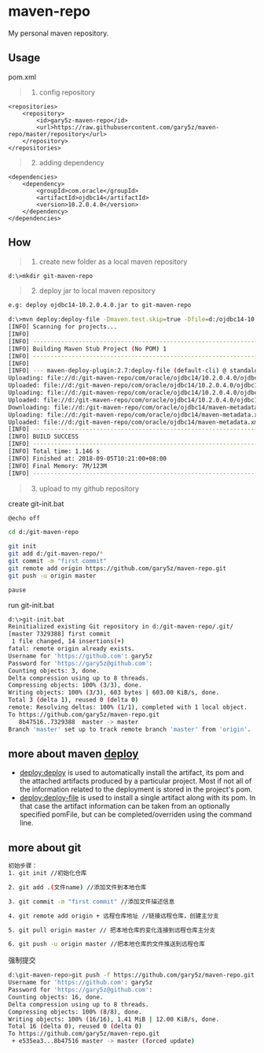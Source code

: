 # maven-repo
My personal maven repository.

## Usage

pom.xml

> 1) config repository

    <repositories>
        <repository>
            <id>gary5z-maven-repo</id>
            <url>https://raw.githubusercontent.com/gary5z/maven-repo/master/repository</url>
        </repository>
    </repositories>

> 2) adding dependency

    <dependencies>
        <dependency>
            <groupId>com.oracle</groupId>
            <artifactId>ojdbc14</artifactId>
            <version>10.2.0.4.0</version>
        </dependency>
    </dependencies>

## How

> 1) create new folder as a local maven repository

```bash
d:\>mkdir git-maven-repo
```

> 2) deploy jar to local maven repository

```bash
e.g: deploy ojdbc14-10.2.0.4.0.jar to git-maven-repo

d:\>mvn deploy:deploy-file -Dmaven.test.skip=true -Dfile=d:/ojdbc14-10.2.0.4.0.jar -DgroupId=com.oracle -DartifactId=ojdbc14 -Dversion=10.2.0.4.0 -Dpackaging=jar -DrepositoryId=gary5z-maven-repo -Durl=file://d:/git-maven-repo/
[INFO] Scanning for projects...
[INFO]
[INFO] ------------------------------------------------------------------------
[INFO] Building Maven Stub Project (No POM) 1
[INFO] ------------------------------------------------------------------------
[INFO]
[INFO] --- maven-deploy-plugin:2.7:deploy-file (default-cli) @ standalone-pom ---
Uploading: file://d:/git-maven-repo/com/oracle/ojdbc14/10.2.0.4.0/ojdbc14-10.2.0.4.0.jar
Uploaded: file://d:/git-maven-repo/com/oracle/ojdbc14/10.2.0.4.0/ojdbc14-10.2.0.4.0.jar (1520 KB at 13096.7 KB/sec)
Uploading: file://d:/git-maven-repo/com/oracle/ojdbc14/10.2.0.4.0/ojdbc14-10.2.0.4.0.pom
Uploaded: file://d:/git-maven-repo/com/oracle/ojdbc14/10.2.0.4.0/ojdbc14-10.2.0.4.0.pom (395 B at 64.3 KB/sec)
Downloading: file://d:/git-maven-repo/com/oracle/ojdbc14/maven-metadata.xml
Uploading: file://d:/git-maven-repo/com/oracle/ojdbc14/maven-metadata.xml
Uploaded: file://d:/git-maven-repo/com/oracle/ojdbc14/maven-metadata.xml (307 B at 37.5 KB/sec)
[INFO] ------------------------------------------------------------------------
[INFO] BUILD SUCCESS
[INFO] ------------------------------------------------------------------------
[INFO] Total time: 1.146 s
[INFO] Finished at: 2018-09-05T10:21:00+08:00
[INFO] Final Memory: 7M/123M
[INFO] ------------------------------------------------------------------------
```

> 3) upload to my github repository

create git-init.bat
```bash
@echo off

cd d:/git-maven-repo

git init
git add d:/git-maven-repo/*
git commit -m "first commit"
git remote add origin https://github.com/gary5z/maven-repo.git
git push -u origin master

pause
```

run git-init.bat
```bash
d:\>git-init.bat
Reinitialized existing Git repository in d:/git-maven-repo/.git/
[master 7329388] first commit
 1 file changed, 14 insertions(+)
fatal: remote origin already exists.
Username for 'https://github.com': gary5z
Password for 'https://gary5z@github.com':
Counting objects: 3, done.
Delta compression using up to 8 threads.
Compressing objects: 100% (3/3), done.
Writing objects: 100% (3/3), 603 bytes | 603.00 KiB/s, done.
Total 3 (delta 1), reused 0 (delta 0)
remote: Resolving deltas: 100% (1/1), completed with 1 local object.
To https://github.com/gary5z/maven-repo.git
   8b47516..7329388  master -> master
Branch 'master' set up to track remote branch 'master' from 'origin'.
```

## more about maven [deploy](https://maven.apache.org/plugins/maven-deploy-plugin/)
- [deploy:deploy](https://maven.apache.org/plugins/maven-deploy-plugin/deploy-mojo.html)  is used to automatically install the artifact, its pom and the attached artifacts produced by a particular project. Most if not all of the information related to the deployment is stored in the project's pom.
- [deploy:deploy-file](https://maven.apache.org/plugins/maven-deploy-plugin/deploy-file-mojo.html) is used to install a single artifact along with its pom. In that case the artifact information can be taken from an optionally specified pomFile, but can be completed/overriden using the command line.

## more about git

```bash
初始步骤：
1. git init //初始化仓库

2. git add .(文件name) //添加文件到本地仓库

3. git commit -m "first commit" //添加文件描述信息

4. git remote add origin + 远程仓库地址 //链接远程仓库，创建主分支

5. git pull origin master // 把本地仓库的变化连接到远程仓库主分支

6. git push -u origin master //把本地仓库的文件推送到远程仓库
```

强制提交
```bash
d:\git-maven-repo>git push -f https://github.com/gary5z/maven-repo.git
Username for 'https://github.com': gary5z
Password for 'https://gary5z@github.com':
Counting objects: 16, done.
Delta compression using up to 8 threads.
Compressing objects: 100% (8/8), done.
Writing objects: 100% (16/16), 1.41 MiB | 12.00 KiB/s, done.
Total 16 (delta 0), reused 0 (delta 0)
To https://github.com/gary5z/maven-repo.git
 + e535ea3...8b47516 master -> master (forced update)
```

